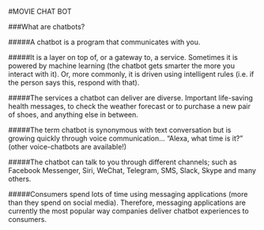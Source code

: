 #MOVIE CHAT BOT

###What are chatbots?

#####A chatbot is a program that communicates with you.

#####It is a layer on top of, or a gateway to, a service. Sometimes it is powered by machine learning (the chatbot gets smarter the more you interact with it). Or, more commonly, it is driven using intelligent rules (i.e. if the person says this, respond with that).

#####The services a chatbot can deliver are diverse. Important life-saving health messages, to check the weather forecast or to purchase a new pair of shoes, and anything else in between.

#####The term chatbot is synonymous with text conversation but is growing quickly through voice communication… “Alexa, what time is it?” (other voice-chatbots are available!)

#####The chatbot can talk to you through different channels; such as Facebook Messenger, Siri, WeChat, Telegram, SMS, Slack, Skype and many others.

#####Consumers spend lots of time using messaging applications (more than they spend on social media). Therefore, messaging applications are currently the most popular way companies deliver chatbot experiences to consumers.
